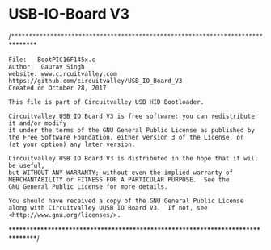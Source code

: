 USB-IO-Board V3 
=================
/*******************************************************************************
     
    File:   BootPIC16F145x.c
    Author:  Gaurav Singh
    website: www.circuitvalley.com 
	https://github.com/circuitvalley/USB_IO_Board_V3
    Created on October 28, 2017
    
    This file is part of Circuitvalley USB HID Bootloader.

    Circuitvalley USB IO Board V3 is free software: you can redistribute it and/or modify
    it under the terms of the GNU General Public License as published by
    the Free Software Foundation, either version 3 of the License, or
    (at your option) any later version.

    Circuitvalley USB IO Board V3 is distributed in the hope that it will be useful,
    but WITHOUT ANY WARRANTY; without even the implied warranty of
    MERCHANTABILITY or FITNESS FOR A PARTICULAR PURPOSE.  See the
    GNU General Public License for more details.

    You should have received a copy of the GNU General Public License
    along with Circuitvalley UUSB IO Board V3.  If not, see <http://www.gnu.org/licenses/>.
*******************************************************************************/
